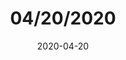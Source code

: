 ---
type: "bulletin"
title: "04/20/2020"
date: 2020-04-20
events:
  - name: "Baptisms"
    date: ""
    time: "after services"
    link: "https://www.marinerschurch.org/events/event-detail/?eventid=168061"
    description: "Share this important and exciting step of faith with the Mariners family to publicly display the work Jesus has done in your life."
  - name: "Men's Bible Study"
    date: "Tuesday nights"
    time: "7-9p"
    link: "https://www.marinerschurch.org/events/event-detail/?eventid=168061"
    description: "A group of men, studying God's word and holding each other up in prayer as we travel life's road together."
  - name: "VBS"
    date: "June 15-19"
    time: "9a-12p"
    link: "https://www.marinerschurch.org/events/event-detail/?eventid=168061"
    description: "Kids, K-5th grade, come for a week of fun as they learn how to dig deep into God's word. Complete with Bible stories, games, crafts, snack and opportunities to serve others, kids will experience God's power."
---